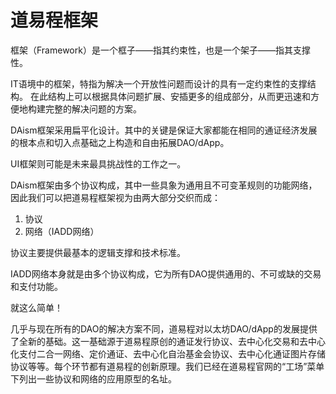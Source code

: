 # 道易程框架

框架（Framework）是一个框子——指其约束性，也是一个架子——指其支撑性。

IT语境中的框架，特指为解决一个开放性问题而设计的具有一定约束性的支撑结构。 在此结构上可以根据具体问题扩展、安插更多的组成部分，从而更迅速和方便地构建完整的解决问题的方案。

DAism框架采用扁平化设计。其中的关键是保证大家都能在相同的通证经济发展的根本点和切入点基础之上构造和自由拓展DAO/dApp。

UI框架则可能是未来最具挑战性的工作之一。

DAism框架由多个协议构成，其中一些具象为通用且不可变革规则的功能网络，因此我们可以把道易程框架视为由两大部分交织而成：

1. 协议
2. 网络（IADD网络）

协议主要提供最基本的逻辑支撑和技术标准。

IADD网络本身就是由多个协议构成，它为所有DAO提供通用的、不可或缺的交易和支付功能。

就这么简单！

几乎与现在所有的DAO的解决方案不同，道易程对以太坊DAO/dApp的发展提供了全新的基础。这一基础源于道易程原创的通证发行协议、去中心化交易和去中心化支付二合一网络、定价通证、去中心化自治基金会协议、去中心化通证图片存储协议等等。每个环节都有道易程的创新原理。我们已经在道易程官网的“工场”菜单下列出一些协议和网络的应用原型的名址。

